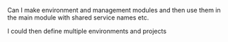 Can I make environment and management modules and then use them in the main module with shared service names etc.

I could then define multiple environments and projects
